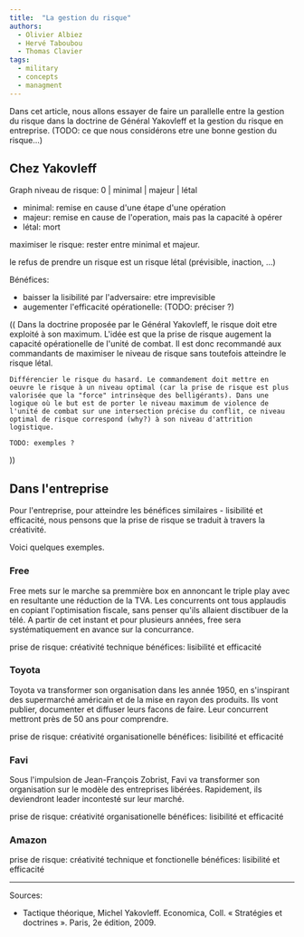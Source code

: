 ```yaml
---
title:  "La gestion du risque"
authors:
  - Olivier Albiez
  - Hervé Taboubou
  - Thomas Clavier
tags:
  - military
  - concepts
  - managment
---
```


Dans cet article, nous allons essayer de faire un parallelle entre la gestion du risque dans la doctrine de Général Yakovleff et la gestion du risque en entreprise. (TODO: ce que nous considérons etre une bonne gestion du risque...)


## Chez Yakovleff

Graph niveau de risque: 0 | minimal | majeur | létal

- minimal: remise en cause d'une étape d'une opération
- majeur: remise en cause de l'operation, mais pas la capacité à opérer
- létal: mort

maximiser le risque: rester entre minimal et majeur.

le refus de prendre un risque est un risque létal (prévisible, inaction, ...)

Bénéfices:
- baisser la lisibilité par l'adversaire: etre imprevisible
- augementer l'efficacité opérationelle: (TODO: préciser ?)


((
    Dans la doctrine proposée par le Général Yakovleff, le risque doit etre exploité à son maximum. L'idée est que la prise de risque augement la capacité opérationelle de l'unité de combat. Il est donc recommandé aux commandants de maximiser le niveau de risque sans toutefois atteindre le risque létal.


    Différencier le risque du hasard. Le commandement doit mettre en oeuvre le risque à un niveau optimal (car la prise de risque est plus valorisée que la "force" intrinsèque des belligérants). Dans une logique où le but est de porter le niveau maximum de violence de l'unité de combat sur une intersection précise du conflit, ce niveau optimal de risque correspond (why?) à son niveau d'attrition logistique.

    TODO: exemples ?
))


## Dans l'entreprise

Pour l'entreprise, pour atteindre les bénéfices similaires - lisibilité et efficacité, nous pensons que la prise de risque se traduit à travers la créativité.

Voici quelques exemples.


### Free

Free mets sur le marche sa premmière box en annoncant le triple play avec en resultante une réduction de la TVA. Les concurrents ont tous applaudis en copiant l'optimisation fiscale, sans penser qu'ils allaient disctibuer de la télé. A partir de cet instant et pour plusieurs années, free sera systématiquement en avance sur la concurrance.

prise de risque: créativité technique
bénéfices: lisibilité et efficacité


### Toyota

Toyota va transformer son organisation dans les année 1950, en s'inspirant des supermarché américain et de la mise en rayon des produits. Ils vont publier, documenter et diffuser leurs facons de faire. Leur concurrent mettront près de 50 ans pour comprendre.

prise de risque: créativité organisationelle
bénéfices: lisibilité et efficacité


### Favi

Sous l'impulsion de Jean-François Zobrist, Favi va transformer son organisation sur le modèle des entreprises libérées. Rapidement, ils deviendront leader incontesté sur leur marché.

prise de risque: créativité organisationelle
bénéfices: lisibilité et efficacité


### Amazon

prise de risque: créativité technique et fonctionelle
bénéfices: lisibilité et efficacité

















---
Sources:

- Tactique théorique, Michel Yakovleff. Economica, Coll. « Stratégies et doctrines ». Paris, 2e édition, 2009.

